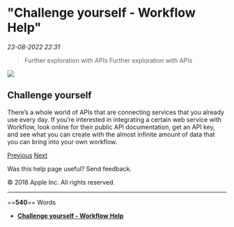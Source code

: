 # "Challenge yourself - Workflow Help"

*23-08-2022 22:31* 

> Further exploration with APIs
Further exploration with APIs

![](https://help.apple.com/workflow/en.lproj/GlobalArt/AppIconDefault_Workflow.png)

## Challenge yourself

There’s a whole world of APIs that are connecting services that you already use every day. If you’re interested in integrating a certain web service with Workflow, look online for their public API documentation, get an API key, and see what you can create with the almost infinite amount of data that you can bring into your own workflow.

[Previous](https://help.apple.com/workflow/#/apd9cf19a736) [Next](https://help.apple.com/workflow/#/apd891a6c84e)

Was this help page useful? Send feedback.

© 2018 Apple Inc. All rights reserved.
***

==**540**== Words

- **[Challenge yourself - Workflow Help](https://help.apple.com/workflow/#/apdaefa31a6b)**
